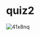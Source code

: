 # quiz2
![41x8nq](https://user-images.githubusercontent.com/59416155/82235075-75c35d00-995c-11ea-8e50-052e968a4671.gif)

